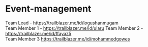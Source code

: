 # Event-management  
Team Lead - https://trailblazer.me/id/logushanmugam    
 Team Member 1 - https://trailblazer.me/id/ularu 
Team Member 2 - https://trailblazer.me/id/ffayaz5  
 Team Member 3 https://trailblazer.me/id/mohammedgowes 

